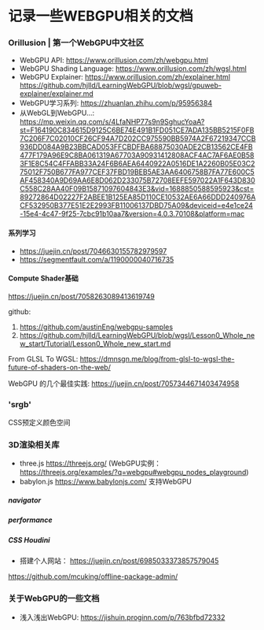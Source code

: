 # 记录一些WEBGPU相关的文档

### Orillusion | 第一个WebGPU中文社区
* WebGPU API:   https://www.orillusion.com/zh/webgpu.html
* WebGPU Shading Language:  https://www.orillusion.com/zh/wgsl.html
* WebGPU Explainer:  https://www.orillusion.com/zh/explainer.html
                     https://github.com/hjlld/LearningWebGPU/blob/wgsl/gpuweb-explainer/explainer.md
* WebGPU学习系列:    https://zhuanlan.zhihu.com/p/95956384
* 从WebGL到WebGPU...: https://mp.weixin.qq.com/s/4LfaNHP77s9n9SghucYoaA?st=F164190C834615D9125C6BE74E491B1FD051CE7ADA135BB5215F0FB7C206F7C02010CF26CF94A7D202CC975590BB5974A2F67219347CCB936DD084A9B23BBCAD053FFCBDFBA68875030ADE2CB13562CE4FB477F179A96E9C8BA061319A67703A90931412808ACF4AC7AF6AE0B583F1E8C54C4FFABB33A24F6B6AEA6440922A0516DE1A2260B05E03C275012F750B677FA977CEF37FBD19BEB5AE3AA6406758B7FA77E600C5AF458340A9D69AA6E8D062D233075B72708EEFE597022A1F643D830C558C28AA40F09B15871097604843E3&vid=1688850588595923&cst=89272864D02227F2ABEE1B125EA85D110CE10532AE6A66DDD240976ACF532950B377E51E2E2993FB11006137DBD75A09&deviceid=e4e1ce24-15e4-4c47-9f25-7cbc91b10aa7&version=4.0.3.70108&platform=mac

#### 系列学习
* https://juejin.cn/post/7046630155782979597
* https://segmentfault.com/a/1190000040716735


#### Compute Shader基础
https://juejin.cn/post/7058263089413619749

github: 
1) https://github.com/austinEng/webgpu-samples
2) https://github.com/hjlld/LearningWebGPU/blob/wgsl/Lesson0_Whole_new_start/Tutorial/Lesson0_Whole_new_start.md

From GLSL To WGSL: https://dmnsgn.me/blog/from-glsl-to-wgsl-the-future-of-shaders-on-the-web/

WebGPU 的几个最佳实践: https://juejin.cn/post/7057344671403474958


### 'srgb'
CSS预定义颜色空间

### 3D渲染相关库
* three.js   https://threejs.org/  (WebGPU实例：https://threejs.org/examples/?q=webgpu#webgpu_nodes_playground)
* babylon.js  https://www.babylonjs.com/  支持WebGPU


##### navigator
##### performance
##### CSS Houdini

* 搭建个人网站： https://juejin.cn/post/6985033373857579045



https://github.com/mcuking/offline-package-admin/


### 关于WebGPU的一些文档
* 浅入浅出WebGPU: https://jishuin.proginn.com/p/763bfbd72332
